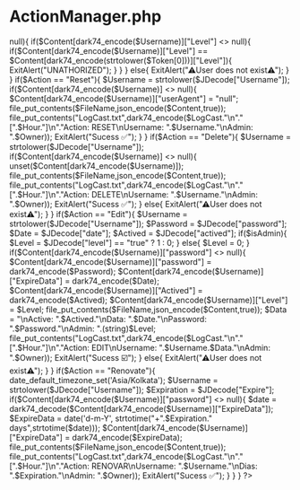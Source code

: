 # ActionManager.php
<?php
/*   
##############################
Join Telegram : CreatorVignesh
If Any Problem Dm Me In 
Telegram : @OfficialVignesh
##############################
*/
error_reporting(0);

function dark74_decode($Str){
	if($Str == null ||  $Str == ""){
		
		return $Str;
		}
$Count = 1;
$Base = "";
for($x=0;$x<strlen($Str)/ 2;$x++){
	
		
	$Base =$Base.chr(hexdec($Str[$Count - 1].$Str[$Count]) - 40);
	$Count = $Count + 	2;
}
return base64_decode($Base);
}

function dark74_encode($Str){
	 	
$Base =  base64_encode($Str);
$Text = "";

for($x=0;$x < strlen($Base);$x++){
	$Text = $Text.dechex(ord($Base[$x])+40);
	
}

return $Text;

}


function ExitAlert($msg){
    exit("gg.alert('".$msg."')");
}
$FileName = "UserInfoo.json";
$Hour = date('d-m-Y H:i');
$LogCast = dark74_decode(file_get_contents("LogCast.txt"));
$JDecode = json_decode(file_get_contents('php://input'),true); 
$Authorization = $JDecode["Authorization"] == "DowrDnASKiDdJFxXPxEDcjf42BUqHzkbUaCNm4wHw8AyTpa7gEGEybswr6G3JgE3paHkZbTapcWZbe4NHD"? true : false;
$Action  = $JDecode["Action"];
$Token = $JDecode["Token"] != null ? explode(":::",$JDecode["Token"]) : [];
$Owner = $Token[0] == null ? "Admin" : $Token[0];
$Content =json_decode(file_get_contents($FileName),true);
$isAdmin = $JDecode["Secret"] =="DowrDnASKiMqJtMaxtNGV0RWp1RWtaRWJ4RWp4RWVdNHZcNWFtNGV2RWN1RWF2RWFaRWF1RWF2RWB0" ? true : false;
if($LogCast == null){
	$LogCast = "";
	}
if($Content == null){
$Content = [];
}

if($isAdmin == false){
		if($Content[dark74_encode(strtolower($Token[0]))] != null){
			if($Content[dark74_encode(strtolower($Token[0]))]["password"] == dark74_encode($Token[1])){
				if($Content[dark74_encode(strtolower($Token[0]))]["Level"] == 1 ){
					
					
					
					}
					else{
				exit("UNATHORIZED");
				}
				}
				else{
					exit("UNATHORIZED");
					}
			
			}
		else{
			exit("UNATHORIZED");
			}
		
		}

if($Authorization == true){
	if($isAdmin == false){
	$Username = strtolower($JDecode["Username"]);
	if($Content[dark74_encode($Username)] <> null){
		if($Content[dark74_encode($Username)]["Level"] <> null){
			if($Content[dark74_encode($Username)]["Level"]  == $Content[dark74_encode(strtolower($Token[0]))]["Level"]){
			
				ExitAlert("UNATHORIZED");
				
				}
			}
		
		
		
		}
		else{
			
			ExitAlert("⚠User does not exist⚠");
			}
			}
	if($Action == "Reset"){
		$Username = strtolower($JDecode["Username"]);
		if($Content[dark74_encode($Username)] <> null){
			$Content[dark74_encode($Username)]["userAgent"] = "null";
			file_put_contents($FileName,json_encode($Content,true));
			file_put_contents("LogCast.txt",dark74_encode($LogCast."\n"."[".$Hour."]\n"."Action: RESET\nUsername: ".$Username."\nAdmin: ".$Owner));
			ExitAlert("Sucess ✅");
		}
		}
		
if($Action == "Delete"){
	$Username = strtolower($JDecode["Username"]);
	
	if($Content[dark74_encode($Username)] <> null){
	unset($Content[dark74_encode($Username)]);
file_put_contents($FileName,json_encode($Content,true));
file_put_contents("LogCast.txt",dark74_encode($LogCast."\n"."[".$Hour."]\n"."Action: DELETE\nUsername: ".$Username."\nAdmin: ".$Owner));
ExitAlert("Sucess ✅");

}
else{
	ExitAlert("⚠User does not exist⚠");
}

}
	if($Action == "Edit"){
		$Username = strtolower($JDecode["Username"]);
		$Password = $JDecode["password"];
		$Date = $JDecode["date"];
		$Actived = $JDecode["actived"];
		if($isAdmin){
		$Level = $JDecode["level"] == "true" ? 1 : 0;
		}
		else{
			$Level = 0;
			}
		if($Content[dark74_encode($Username)]["password"] <> null){
			$Content[dark74_encode($Username)]["password"] = dark74_encode($Password);
			$Content[dark74_encode($Username)]["ExpireData"] = dark74_encode($Date);
			$Content[dark74_encode($Username)]["Actived"] = dark74_encode($Actived);
			$Content[dark74_encode($Username)]["Level"] = $Level;
			file_put_contents($FileName,json_encode($Content,true));
			$Data = "\nActive: ".$Actived."\nData: ".$Date."\nPassword: ".$Password."\nAdmin: ".(string)$Level;
			file_put_contents("LogCast.txt",dark74_encode($LogCast."\n"."[".$Hour."]\n"."Action: EDIT\nUsername: ".$Username.$Data."\nAdmin: ".$Owner));
ExitAlert("Sucess ☑️");
			}
			
			else{
				ExitAlert("⚠User does not exist⚠");
				}
	}
if($Action == "Renovate"){
	date_default_timezone_set('Asia/Kolkata');
	$Username = strtolower($JDecode["Username"]);
	$Expiration = $JDecode["Expire"];
	if($Content[dark74_encode($Username)]["password"] <> null){
	    $date = dark74_decode($Content[dark74_encode($Username)]["ExpireData"]);
		$ExpireData = date('d-m-Y', strtotime("+".$Expiration." days",strtotime($date)));
		$Content[dark74_encode($Username)]["ExpireData"] = dark74_encode($ExpireData);
		file_put_contents($FileName,json_encode($Content,true));
		file_put_contents("LogCast.txt",dark74_encode($LogCast."\n"."[".$Hour."]\n"."Action: RENOVAR\nUsername: ".$Username."\nDias: ".$Expiration."\nAdmin: ".$Owner));
ExitAlert("Sucess ✅");
		}
	}
	}
?>
